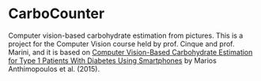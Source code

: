 # CarboCounter
Computer vision-based carbohydrate estimation from pictures.
This is a project for the Computer Vision course held by prof. Cinque and prof. Marini, and it is based on [Computer Vision-Based Carbohydrate
Estimation for Type 1 Patients With Diabetes Using Smartphones](https://www.ncbi.nlm.nih.gov/pmc/articles/PMC4604531/) by Marios Anthimopoulos et al. (2015).
